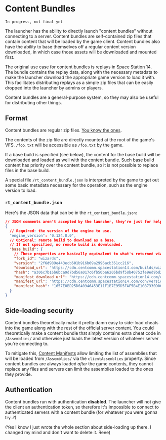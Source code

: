 # Content Bundles

```admonish warning
In progress, not final yet
```

The launcher has the ability to directly launch "content bundles" without connecting to a server. Content bundles are self-contained zip files that contain content that will be loaded by the game client. Content bundles also have the ability to base themselves off a regular content version downloaded, in which case those assets will be downloaded and mounted first.

The original use case for content bundles is replays in Space Station 14. The bundle contains the replay data, along with the necessary metadata to make the launcher download the appropriate game version to load it with. This facilitates distributing replays as a simple zip files that can be easily dropped into the launcher by admins or players.

Content bundles are a general-purpose system, so they may also be useful for distributing other things.

## Format

Content bundles are regular zip files. [You know the ones](https://en.wikipedia.org/wiki/ZIP_(file_format)).

The contents of the zip file are directly mounted at the root of the game's VFS. `/foo.txt` will be accessible as `/foo.txt` by the game.

If a base build is specified (see below), the content for the base build will be downloaded and loaded as well with the content bundle. Such base build content has priority over the content bundle, so it is not possible to replace files in the base build.

A special file `/rt_content_bundle.json` is interpreted by the game to get out some basic metadata necessary for the operation, such as the engine version to load. 

### `rt_content_bundle.json`

Here's the JSON data that can be in the `rt_content_bundle.json`:

```json
// JSON comments aren't accepted by the launcher, they're just for helping document it.
{
  // Required: the version of the engine to use.
  "engine_version": "0.124.0.0",
  // Optional: remote build to download as a base.
  // If not specified, no remote build is downloaded.
  "base_build": {
    // These properties are basically equivalent to what's returned via the server's HTTP /info API.
    "fork_id": "wizards",
    "version": "2f6d909e443ecb501b916b69a2996acb351cc216",
    "download_url": "https://cdn.centcomm.spacestation14.com/builds/wizards/builds/2f6d909e443ecb501b916b69a2996acb351cc216/SS14.Client.zip",
    "hash": "a306c7b16b6bca9d7bd56a017c6fb50ba6205bd9f58b40752fe9ed9bd21ed195",
    "manifest_download_url": "https://cdn.centcomm.spacestation14.com/cdn/version/2f6d909e443ecb501b916b69a2996acb351cc216/download",
    "manifest_url": "https://cdn.centcomm.spacestation14.com/cdn/version/2f6d909e443ecb501b916b69a2996acb351cc216/manifest",
    "manifest_hash": "1657E0BD25D640946453E11F1B7E95D5FAF5B4E1087330D0692BAB2EFD1E6F00"
  }
}
```

## Side-loading security

Content bundles theoretically make it pretty damn easy to side-load cheats into the game along with the rest of the official server content. You could theoretically make a content bundle that simply contains extra cheat code in `/Assemblies/` and otherwise just loads the latest version of whatever server you're connecting to.

To mitigate this, [Content Manifests](../../robust-toolbox/content-manifests.md) allow limiting the list of assemblies that will be loaded from `/Assemblies/` via the `clientAssemblies` property. Since content bundles are always loaded *after* the game contents, they cannot replace any files and servers can limit the assemblies loaded to the ones they provide.

## Authentication

Content bundles run with authentication **disabled**. The launcher will not give the client an authentication token, so therefore it's impossible to connect to authenticated servers with a content bundle (for whatever you were gonna try..?)

(Yes I know I just wrote the whole section about side-loading up there. I changed my mind and don't want to delete it. Reee)